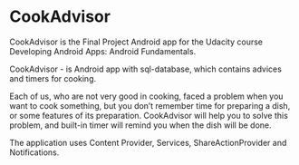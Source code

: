 # CookAdvisor

CookAdvisor is the Final Project Android app for the Udacity course Developing Android Apps: Android Fundamentals. 

CookAdvisor - is Android app with sql-database, which contains advices and timers for cooking.
 
Each of us, who are not very good in cooking, faced a problem when you want to cook something, but you don’t remember time for preparing a dish, or some features of its preparation. CookAdvisor will help you to solve this problem, and built-in timer will remind you when the dish will be done.

The application uses Content Provider, Services, ShareActionProvider and Notifications.
